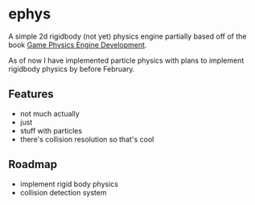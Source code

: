 # ephys

A simple 2d rigidbody (not yet) physics engine partially based off of the book [Game Physics Engine Development](https://www.amazon.com/Game-Physics-Engine-Development-Commercial-Grade/dp/0123819768).

As of now I have implemented particle physics with plans to implement rigidbody physics by before February.

## Features

- not much actually
- just
- stuff with particles
- there's collision resolution so that's cool

## Roadmap

- implement rigid body physics
- collision detection system

